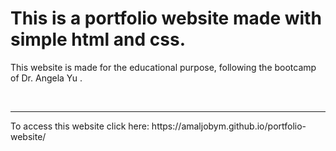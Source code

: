 # This is a portfolio website made with simple html and css.
<p>This website is made for the educational purpose, following the bootcamp of Dr. Angela Yu .</p><br>
<hr>
<p>To access this website click here: https://amaljobym.github.io/portfolio-website/ </p>
